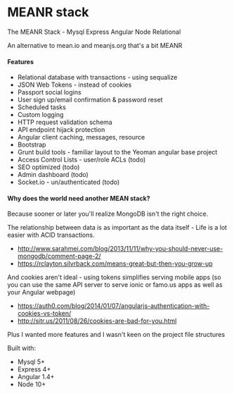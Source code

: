 # MEANR stack
The MEANR Stack - Mysql Express Angular Node Relational

An alternative to mean.io and meanjs.org that's a bit MEANR

#### Features

- Relational database with transactions - using sequalize
- JSON Web Tokens - instead of cookies
- Passport social logins
- User sign up/email confirmation & password reset
- Scheduled tasks
- Custom logging
- HTTP request validation schema
- API endpoint hijack protection
- Angular client caching, messages, resource
- Bootstrap
- Grunt build tools - familiar layout to the Yeoman angular base project
- Access Control Lists - user/role ACLs (todo)
- SEO optimized (todo)
- Admin dashboard (todo)
- Socket.io - un/authenticated (todo)


#### Why does the world need another MEAN stack?

Because sooner or later you'll realize MongoDB isn't the right choice.

The relationship between data is as important as the data itself - Life is a lot easier with ACID transactions.
- http://www.sarahmei.com/blog/2013/11/11/why-you-should-never-use-mongodb/comment-page-2/
- https://rclayton.silvrback.com/means-great-but-then-you-grow-up

And cookies aren't ideal - using tokens simplifies serving mobile apps (so you can use the same API server to serve ionic or famo.us apps as well as your Angular webpage)

- https://auth0.com/blog/2014/01/07/angularjs-authentication-with-cookies-vs-token/
- http://sitr.us/2011/08/26/cookies-are-bad-for-you.html


Plus I wanted more features and I wasn't keen on the project file structures


Built with:
- Mysql 5+
- Express 4+
- Angular 1.4+
- Node 10+
